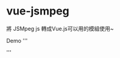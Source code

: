 # vue-jsmpeg
將 JSMpeg js 轉成Vue.js可以用的模組使用~

Demo
'''
<script>
import JSMpeg from 'vue-jsmpeg';
export default {
  created:function(){
    let url = 'ws://localhost:9991'
    let canvas = document.getElementById("cam1")
    let player1 = new JSMpeg.Player(url, {
        canvas: canvas,
        autoplay: true
    })
  }
}
</script>
'''
